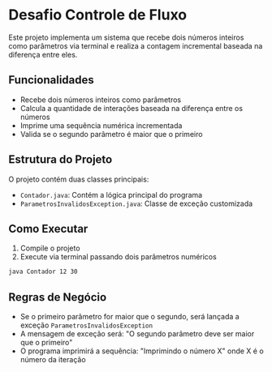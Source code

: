 # Desafio Controle de Fluxo

Este projeto implementa um sistema que recebe dois números inteiros como parâmetros via terminal e realiza a contagem incremental baseada na diferença entre eles.

## Funcionalidades

- Recebe dois números inteiros como parâmetros
- Calcula a quantidade de interações baseada na diferença entre os números
- Imprime uma sequência numérica incrementada
- Valida se o segundo parâmetro é maior que o primeiro

## Estrutura do Projeto

O projeto contém duas classes principais:

- `Contador.java`: Contém a lógica principal do programa
- `ParametrosInvalidosException.java`: Classe de exceção customizada

## Como Executar

1. Compile o projeto
2. Execute via terminal passando dois parâmetros numéricos
```bash
java Contador 12 30
```

## Regras de Negócio

- Se o primeiro parâmetro for maior que o segundo, será lançada a exceção `ParametrosInvalidosException`
- A mensagem de exceção será: "O segundo parâmetro deve ser maior que o primeiro"
- O programa imprimirá a sequência: "Imprimindo o número X" onde X é o número da iteração

